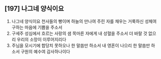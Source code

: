 ## [197] 나그네 양식이요

1) 나그네 양식이요 천사들의 빵이며 하늘의 만나여 주린 자를 채우는 거룩하신 성체여 구하는 마음에 기쁨을 주소서  
2) 구세주 성심에서 흐르는 사랑의 샘 목마른 자에게 내 성혈을 주소서 더 바랄 것 없으리 우리의 소망이 이루어지리다  
3) 주님을 모시기에 합당치 못하오나 한 말씀만 하소서 내 영혼이 나으리 한 말씀만 하소서 구원의 예수여 감사하나이다
